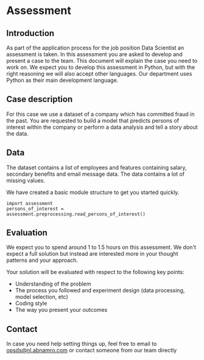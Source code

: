 # Assessment

## Introduction
As part of the application process for the job position Data Scientist an assessment is taken. In this assessment you are asked to develop and present a case to the team. This document will explain the case you need to work on.
We expect you to develop this assessment in Python, but with the right reasoning we will also accept other languages. Our department uses Python as their main development language.

## Case description
For this case we use a dataset of a company which has committed fraud in the past. 
You are requested to build a model that predicts persons of interest within the company or perform a data analysis and tell a story about the data.

## Data
The dataset contains a list of employees and features containing salary, secondary benefits and email message data. The data contains a lot of missing values.

We have created a basic module structure to get you started quickly.

```
import assessment
persons_of_interest = assessment.preprocessing.read_persons_of_interest()
```

## Evaluation

We expect you to spend around 1 to 1.5 hours on this assessment. We don't expect a full solution but instead are interested more in your thought patterns and your approach.

Your solution will be evaluated with respect to the following key points:

- Understanding of the problem
- The process you followed and experiment design (data processing, model selection, etc)
- Coding style
- The way you present your outcomes

## Contact

In case you need help setting things up, feel free to email to opsds@nl.abnamro.com or contact someone from our team directly